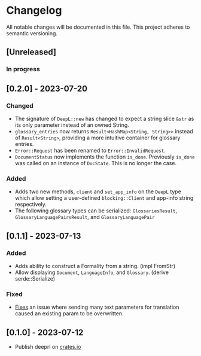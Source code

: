 # Changelog

All notable changes will be documented in this file. This project adheres to semantic versioning.

## [Unreleased]

### In progress

## [0.2.0] - 2023-07-20

### Changed
- The signature of `DeepL::new` has changed to expect a string slice `&str` as its only parameter instead of an owned String.
- `glossary_entries` now returns `Result<HashMap<String, String>>` instead of `Result<String>`, providing a more intuitive container for glossary entries.
- `Error::Request` has been renamed to `Error::InvalidRequest`.
- `DocumentStatus` now implements the function `is_done`. Previously `is_done` was called on an instance of `DocState`. This is no longer the case.

### Added
- Adds two new methods, `client` and `set_app_info` on the `DeepL` type which allow setting a user-defined `blocking::Client` and app-info string respectively.
- The following glossary types can be serialized: `GlossariesResult`, `GlossaryLanguagePairsResult`, and `GlossaryLanguagePair`

## [0.1.1] - 2023-07-13

### Added

- Adds ability to construct a Formality from a string. (impl FromStr)
- Allow displaying `Document`, `LanguageInfo`, and `Glossary`. (derive serde::Serialize)

### Fixed

-  [Fixes](https://github.com/ValuedMammal/deeprl/commit/ee790eb967ad25073fdbe33f1a88f6197a42e707) an issue where sending many text parameters for translation caused an existing param to be overwritten.

## [0.1.0] - 2023-07-12

- Publish deeprl on [crates.io](https://crates.io/crates/deeprl)